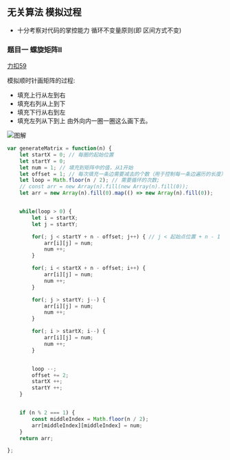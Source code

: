 ## 无关算法 模拟过程
* 十分考察对代码的掌控能力
循环不变量原则(即 区间方式不变)
### 题目一 螺旋矩阵II
[力扣59](https://leetcode-cn.com/problems/spiral-matrix-ii/)

模拟顺时针画矩阵的过程:

* 填充上行从左到右
* 填充右列从上到下
* 填充下行从右到左
* 填充左列从下到上
由外向内一圈一圈这么画下去。

![图解](https://img-blog.csdnimg.cn/2020121623550681.png)

```js
var generateMatrix = function(n) {
    let startX = 0; // 每圈的起始位置
    let startY = 0;
    let num = 1; // 填充到矩阵中的值，从1开始
    let offset = 1; // 每次填充一条边需要减去的个数（用于控制每一条边遍历的长度）
    let loop = Math.floor(n / 2); // 需要循环的次数;
    // const arr = new Array(n).fill(new Array(n).fill(0));
    let arr = new Array(n).fill(0).map(() => new Array(n).fill(0));


    while(loop > 0) {
        let i = startX;
        let j = startY;

        for(; j < startY + n - offset; j++) { // j < 起始点位置 + n - 1 - 左侧不需要遍历 - 右侧不需要遍历
            arr[i][j] = num;
            num ++;
        }

        for(; i < startX + n - offset; i++) {
            arr[i][j] = num;
            num ++;
        }

        for(; j > startY; j--) {
            arr[i][j] = num;
            num ++;
        }

        for(; i > startX; i--) {
            arr[i][j] = num;
            num ++;
        }


        loop --;
        offset += 2;
        startX ++;
        startY ++;
    }


    if (n % 2 === 1) {
        const middleIndex = Math.floor(n / 2);
        arr[middleIndex][middleIndex] = num;
    }
    return arr;

};

```